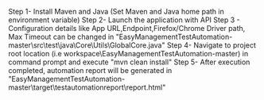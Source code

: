 Step 1- Install Maven and Java (Set Maven and Java home path in environment variable) 
Step 2- Launch the application with API 
Step 3 - Configuration details like App URL,Endpoint,Firefox/Chrome Driver path, Max Timeout can be changed in "EasyManagementTestAutomation-master\src\test\java\Core\Utils\GlobalCore.java"
Step 4- Navigate to project root location (i.e workspace\EasyManagementTestAutomation-master) in command prompt and execute
"mvn clean install"
Step 5- After execution completed, automation report will be generated in "EasyManagementTestAutomation-master\target\testautomationreport\report.html"
